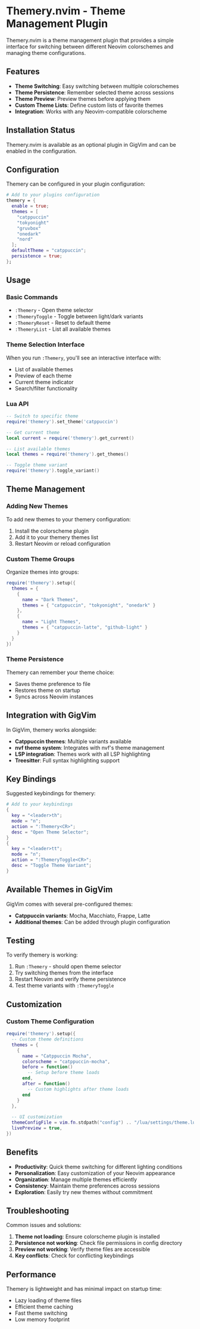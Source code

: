 # Themery.nvim - Theme Management Plugin

Themery.nvim is a theme management plugin that provides a simple interface for switching between different Neovim colorschemes and managing theme configurations.

## Features

- **Theme Switching**: Easy switching between multiple colorschemes
- **Theme Persistence**: Remember selected theme across sessions
- **Theme Preview**: Preview themes before applying them
- **Custom Theme Lists**: Define custom lists of favorite themes
- **Integration**: Works with any Neovim-compatible colorscheme

## Installation Status

Themery.nvim is available as an optional plugin in GigVim and can be enabled in the configuration.

## Configuration

Themery can be configured in your plugin configuration:

```nix
# Add to your plugins configuration
themery = {
  enable = true;
  themes = [
    "catppuccin"
    "tokyonight"
    "gruvbox"
    "onedark"
    "nord"
  ];
  defaultTheme = "catppuccin";
  persistence = true;
};
```

## Usage

### Basic Commands

- `:Themery` - Open theme selector
- `:ThemeryToggle` - Toggle between light/dark variants
- `:ThemeryReset` - Reset to default theme
- `:ThemeryList` - List all available themes

### Theme Selection Interface

When you run `:Themery`, you'll see an interactive interface with:
- List of available themes
- Preview of each theme
- Current theme indicator
- Search/filter functionality

### Lua API

```lua
-- Switch to specific theme
require('themery').set_theme('catppuccin')

-- Get current theme
local current = require('themery').get_current()

-- List available themes
local themes = require('themery').get_themes()

-- Toggle theme variant
require('themery').toggle_variant()
```

## Theme Management

### Adding New Themes

To add new themes to your themery configuration:

1. Install the colorscheme plugin
2. Add it to your themery themes list
3. Restart Neovim or reload configuration

### Custom Theme Groups

Organize themes into groups:

```lua
require('themery').setup({
  themes = {
    {
      name = "Dark Themes",
      themes = { "catppuccin", "tokyonight", "onedark" }
    },
    {
      name = "Light Themes", 
      themes = { "catppuccin-latte", "github-light" }
    }
  }
})
```

### Theme Persistence

Themery can remember your theme choice:
- Saves theme preference to file
- Restores theme on startup
- Syncs across Neovim instances

## Integration with GigVim

In GigVim, themery works alongside:
- **Catppuccin themes**: Multiple variants available
- **nvf theme system**: Integrates with nvf's theme management
- **LSP integration**: Themes work with all LSP highlighting
- **Treesitter**: Full syntax highlighting support

## Key Bindings

Suggested keybindings for themery:

```nix
# Add to your keybindings
{
  key = "<leader>th";
  mode = "n";
  action = ":Themery<CR>";
  desc = "Open Theme Selector";
}
{
  key = "<leader>tt";
  mode = "n"; 
  action = ":ThemeryToggle<CR>";
  desc = "Toggle Theme Variant";
}
```

## Available Themes in GigVim

GigVim comes with several pre-configured themes:
- **Catppuccin variants**: Mocha, Macchiato, Frappe, Latte
- **Additional themes**: Can be added through plugin configuration

## Testing

To verify themery is working:

1. Run `:Themery` - should open theme selector
2. Try switching themes from the interface
3. Restart Neovim and verify theme persistence
4. Test theme variants with `:ThemeryToggle`

## Customization

### Custom Theme Configuration

```lua
require('themery').setup({
  -- Custom theme definitions
  themes = {
    {
      name = "Catppuccin Mocha",
      colorscheme = "catppuccin-mocha",
      before = function()
        -- Setup before theme loads
      end,
      after = function()
        -- Custom highlights after theme loads
      end
    }
  },
  
  -- UI customization
  themeConfigFile = vim.fn.stdpath("config") .. "/lua/settings/theme.lua",
  livePreview = true,
})
```

## Benefits

- **Productivity**: Quick theme switching for different lighting conditions
- **Personalization**: Easy customization of your Neovim appearance
- **Organization**: Manage multiple themes efficiently  
- **Consistency**: Maintain theme preferences across sessions
- **Exploration**: Easily try new themes without commitment

## Troubleshooting

Common issues and solutions:

1. **Theme not loading**: Ensure colorscheme plugin is installed
2. **Persistence not working**: Check file permissions in config directory
3. **Preview not working**: Verify theme files are accessible
4. **Key conflicts**: Check for conflicting keybindings

## Performance

Themery is lightweight and has minimal impact on startup time:
- Lazy loading of theme files
- Efficient theme caching
- Fast theme switching
- Low memory footprint